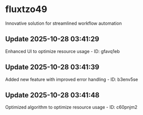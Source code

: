 # fluxtzo49
Innovative solution for streamlined workflow automation

## Update 2025-10-28 03:41:29
Enhanced UI to optimize resource usage - ID: gfavq1eb


## Update 2025-10-28 03:41:39
Added new feature with improved error handling - ID: b3env5se


## Update 2025-10-28 03:41:48
Optimized algorithm to optimize resource usage - ID: c60pnjm2

